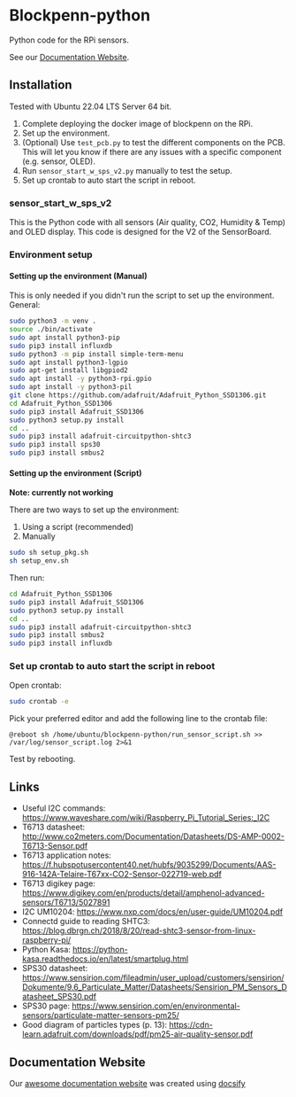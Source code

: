 # Blockpenn-python
Python code for the RPi sensors.

See our [Documentation Website](https://liogl.github.io/BlockPenn-Python).

## Installation
Tested with Ubuntu 22.04 LTS Server 64 bit. 
1. Complete deploying the docker image of blockpenn on the RPi. 
2. Set up the environment.
3. (Optional) Use `test_pcb.py` to test the different components on the PCB. This will let you know if there are any issues with a specific component (e.g. sensor, OLED).
4. Run `sensor_start_w_sps_v2.py` manually to test the setup.
5. Set up crontab to auto start the script in reboot.

### sensor_start_w_sps_v2
This is the Python code with all sensors (Air quality, CO2, Humidity & Temp) and OLED display.
This code is designed for the V2 of the SensorBoard. 

### Environment setup
#### Setting up the environment (Manual)
This is only needed if you didn't run the script to set up the environment.
General:
```sh
sudo python3 -m venv .
source ./bin/activate
sudo apt install python3-pip
sudo pip3 install influxdb
sudo python3 -m pip install simple-term-menu
sudo apt install python3-lgpio
sudo apt-get install libgpiod2
sudo apt install -y python3-rpi.gpio
sudo apt install -y python3-pil
git clone https://github.com/adafruit/Adafruit_Python_SSD1306.git
cd Adafruit_Python_SSD1306
sudo pip3 install Adafruit_SSD1306
sudo python3 setup.py install
cd ..
sudo pip3 install adafruit-circuitpython-shtc3
sudo pip3 install sps30
sudo pip3 install smbus2
```

#### Setting up the environment (Script) 
**Note: currently not working**

There are two ways to set up the environment: 
1. Using a script (recommended)
2. Manually

```sh
sudo sh setup_pkg.sh
sh setup_env.sh
```
Then run:
```sh
cd Adafruit_Python_SSD1306
sudo pip3 install Adafruit_SSD1306
sudo python3 setup.py install
cd ..
sudo pip3 install adafruit-circuitpython-shtc3
sudo pip3 install smbus2
sudo pip3 install influxdb
```

### Set up crontab to auto start the script in reboot
Open crontab:
```sh
sudo crontab -e
```
Pick your preferred editor and add the following line to the crontab file:
```
@reboot sh /home/ubuntu/blockpenn-python/run_sensor_script.sh >> /var/log/sensor_script.log 2>&1
```

Test by rebooting.

## Links
- Useful I2C commands: https://www.waveshare.com/wiki/Raspberry_Pi_Tutorial_Series:_I2C
- T6713 datasheet: http://www.co2meters.com/Documentation/Datasheets/DS-AMP-0002-T6713-Sensor.pdf
- T6713 application notes: https://f.hubspotusercontent40.net/hubfs/9035299/Documents/AAS-916-142A-Telaire-T67xx-CO2-Sensor-022719-web.pdf
- T6713 digikey page: https://www.digikey.com/en/products/detail/amphenol-advanced-sensors/T6713/5027891
- I2C UM10204: https://www.nxp.com/docs/en/user-guide/UM10204.pdf
- Connectd guide to reading SHTC3: https://blog.dbrgn.ch/2018/8/20/read-shtc3-sensor-from-linux-raspberry-pi/
- Python Kasa: https://python-kasa.readthedocs.io/en/latest/smartplug.html
- SPS30 datasheet: https://www.sensirion.com/fileadmin/user_upload/customers/sensirion/Dokumente/9.6_Particulate_Matter/Datasheets/Sensirion_PM_Sensors_Datasheet_SPS30.pdf
- SPS30 page: https://www.sensirion.com/en/environmental-sensors/particulate-matter-sensors-pm25/
- Good diagram of particles types (p. 13): https://cdn-learn.adafruit.com/downloads/pdf/pm25-air-quality-sensor.pdf

## Documentation Website
Our [awesome documentation website](https://liogl.github.io/BlockPenn-Python) was created using [docsify](https://docsify.js.org/#/)
